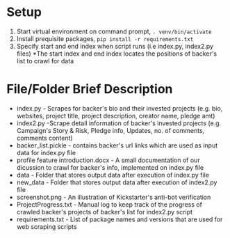 # Setup
1. Start virtual environment on command prompt, `. venv/bin/activate`
2. Install prequisite packages, `pip install -r requirements.txt`
3. Specify start and end index when script runs (i.e index.py, index2.py files)
*The start index and end index locates the positions of backer's list to crawl for data

# File/Folder Brief Description
* index.py - Scrapes for backer's bio and their invested projects (e.g. bio, websites, project title, project description, creator name, pledge amt)
* index2.py -Scrape detail information of backer's invested projects (e.g. Campaign's Story & Risk, Pledge info, Updates, no. of comments, comments content)
* backer_list.pickle - contains backer's url links which are used as input data for index.py file
* profile feature introduction.docx - A small documentation of our dicussion to crawl for backer's info, implemented on index.py file
* data - Folder that stores output data after execution of index.py file
* new_data - Folder that stores output data after execution of index2.py file
* screenshot.png - An illustration of Kickstarter's anti-bot verification
* ProjectProgress.txt - Manual log to keep track of the progress of crawled backer's projects of backer's list for index2.py script
* requirements.txt - List of package names and versions that are used for web scraping scripts 

